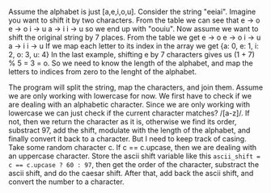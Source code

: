 Assume the alphabet is just [a,e,i,o,u].
Consider the string "eeiai". Imagine you want to shift it by two characters. From the table we can see that
e -> o
e -> o
i -> u
a -> i
i -> u
so we end up with "oouiu". Now assume we want to shift the original string by 7 places. From the table we get
e -> o
e -> o
i -> u
a -> i
i -> u
If we map each letter to its index in the array we get
{a: 0, e: 1, i: 2, o: 3, u: 4}
In the last example, shifting e by 7 characters gives us (1 + 7) % 5 = 3 = o. So we need to know the length of the alphabet, and map the letters to indices from zero to the lenght of the alphabet.

The program will split the string, map the characters, and join them.
Assume we are only working with lowercase for now. We first have to check if we are dealing with an alphabetic character. Since we are only working with lowercase we can just check if the current character matches? /[a-z]/. If not, then we return the character as it is, otherwise we find its order, substract 97, add the shift, modulate with the length of the alphabet, and finally convert it back to a character.
But I need to keep track of casing. Take some random character c. If c == c.upcase, then we are dealing with an uppercase character. Store the ascii shift variable like this `ascii_shift = c == c.upcase ? 60 : 97`, then get the order of the character, substract the ascii shift, and do the caesar shift. After that, add back the ascii shift, and convert the number to a character.
